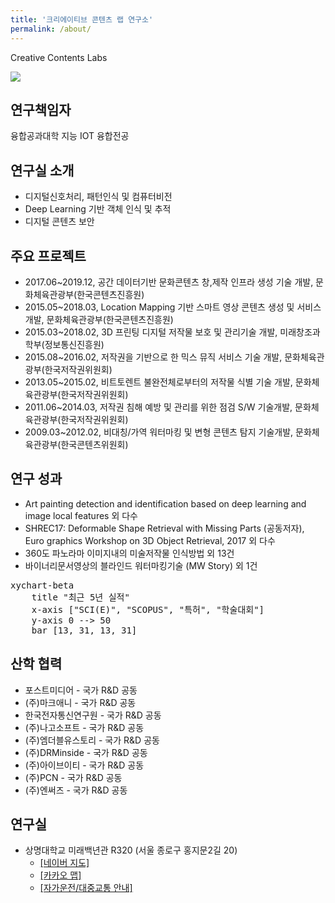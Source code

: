 ```yaml
---
title: '크리에이티브 콘텐츠 랩 연구소'
permalink: /about/
---
```


Creative Contents Labs

![](/assets/img/banner.png)

## 연구책임자

융합공과대학 지능 IOT 융합전공

## 연구실 소개

* 디지털신호처리, 패턴인식 및 컴퓨터비전
* Deep Learning 기반 객체 인식 및 추적
* 디지털 콘텐츠 보안

## 주요 프로젝트

- 2017.06~2019.12, 공간 데이터기반 문화콘텐츠 창,제작 인프라 생성 기술 개발, 문화체육관광부(한국콘텐츠진흥원)
- 2015.05~2018.03, Location Mapping 기반 스마트 영상 콘텐츠 생성 및 서비스 개발, 문화체육관광부(한국콘텐츠진흥원)
- 2015.03~2018.02, 3D 프린팅 디지털 저작물 보호 및 관리기술 개발, 미래창조과학부(정보통신진흥원)
- 2015.08~2016.02, 저작권을 기반으로 한 믹스 뮤직 서비스 기술 개발, 문화체육관광부(한국저작권위원회)
- 2013.05~2015.02, 비트토렌트 불완전체로부터의 저작물 식별 기술 개발, 문화체육관광부(한국저작권위원회)
- 2011.06~2014.03, 저작권 침해 예방 및 관리를 위한 점검 S/W 기술개발, 문화체육관광부(한국저작권위원회)
- 2009.03~2012.02, 비대칭/가역 워터마킹 및 변형 콘텐츠 탐지 기술개발, 문화체육관광부(한국콘텐츠위원회)

## 연구 성과

- Art painting detection and identification based on deep learning and image local features 외 다수
- SHREC17: Deformable Shape Retrieval with Missing Parts (공동저자), Euro graphics Workshop on 3D Object Retrieval, 2017 외 다수
- 360도 파노라마 이미지내의 미술저작물 인식방법 외 13건
- 바이너리문서영상의 블라인드 워터마킹기술 (MW Story) 외 1건

<pre class="mermaid">
xychart-beta
    title "최근 5년 실적"
    x-axis ["SCI(E)", "SCOPUS", "특허", "학술대회"]
    y-axis 0 --> 50
    bar [13, 31, 13, 31]
</pre>


## 산학 협력

- 포스트미디어 - 국가 R&D 공동
- (주)마크애니 - 국가 R&D 공동
- 한국전자통신연구원 - 국가 R&D 공동
- (주)나고소프트 - 국가 R&D 공동
- (주)엠더블유스토리 - 국가 R&D 공동
- (주)DRMinside - 국가 R&D 공동
- (주)아이브이티 - 국가 R&D 공동
- (주)PCN - 국가 R&D 공동
- (주)엔써즈 - 국가 R&D 공동

## 연구실

- 상명대학교 미래백년관 R320 (서울 종로구 홍지문2길 20)
    - [[네이버 지도]](https://naver.me/xB4KVamt)
    - [[카카오 맵]](https://place.map.kakao.com/26805885)
    - [[자가운전/대중교통 안내]](https://www.smu.ac.kr/kor/intro/road.do)
